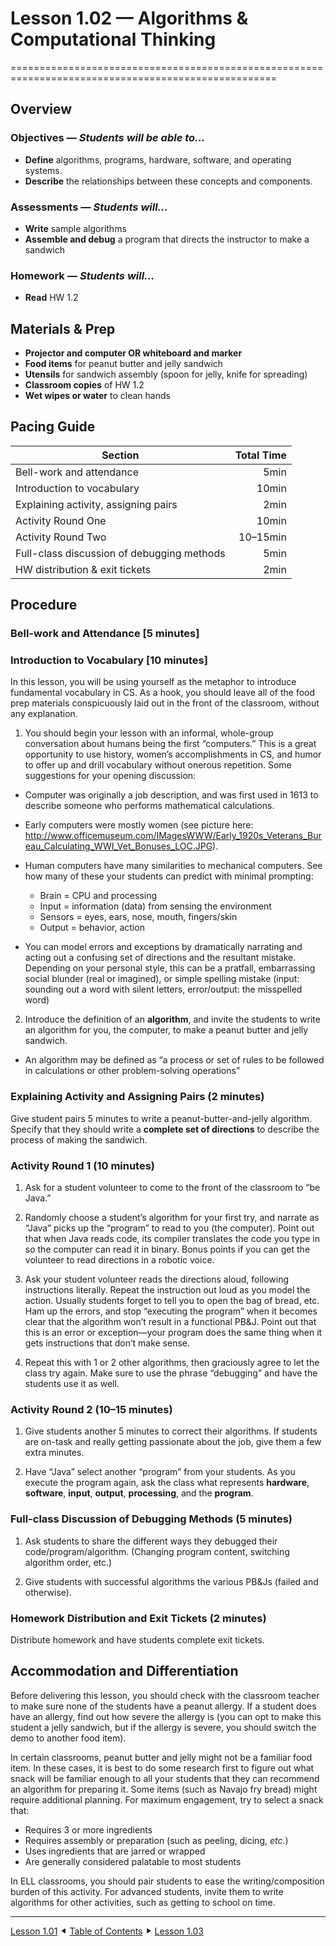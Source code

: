 # Lesson 1.02 — Algorithms & Computational Thinking
====================================================================================================

Overview
--------
### Objectives — _Students will be able to…_
  - **Define** algorithms, programs, hardware, software, and operating systems.
  - **Describe** the relationships between these concepts and components.

### Assessments — _Students will…_
  - **Write** sample algorithms
  - **Assemble and debug** a program that directs the instructor to make a sandwich

### Homework — _Students will…_
  - **Read** HW 1.2


Materials & Prep
----------------
  - **Projector and computer OR whiteboard and marker**
  - **Food items** for peanut butter and jelly sandwich
  - **Utensils** for sandwich assembly (spoon for jelly, knife for spreading)
  - **Classroom copies** of HW 1.2
  - **Wet wipes or water** to clean hands


Pacing Guide
------------
| Section                                    | Total Time |
|--------------------------------------------|-----------:|
| Bell-work and attendance                   |       5min |
| Introduction to vocabulary                 |      10min |
| Explaining activity, assigning pairs       |       2min |
| Activity Round One                         |      10min |
| Activity Round Two                         |   10–15min |
| Full-class discussion of debugging methods |       5min |
| HW distribution & exit tickets             |       2min |


Procedure
---------

### Bell-work and Attendance \[5 minutes\]

### Introduction to Vocabulary \[10 minutes\]

In this lesson, you will be using yourself as the metaphor to introduce fundamental vocabulary in
CS. As a hook, you should leave all of the food prep materials conspicuously laid out in the front
of the classroom, without any explanation.

1. You should begin your lesson with an informal, whole-group conversation about humans being the
first “computers.” This is a great opportunity to use history, women’s accomplishments in CS, and
humor to offer up and drill vocabulary without onerous repetition. Some suggestions for your opening
discussion:

  - Computer was originally a job description, and was first used in 1613 to describe someone who
    performs mathematical calculations.

  - Early computers were mostly women (see picture here:
    http://www.officemuseum.com/IMagesWWW/Early_1920s_Veterans_Bureau_Calculating_WWI_Vet_Bonuses_LOC.JPG).

  - Human computers have many similarities to mechanical computers. See how many of these your
    students can predict with minimal prompting:
    - Brain = CPU and processing
    - Input = information (data) from sensing the environment
    - Sensors = eyes, ears, nose, mouth, fingers/skin
    - Output = behavior, action

  - You can model errors and exceptions by dramatically narrating and acting out a confusing set of
    directions and the resultant mistake. Depending on your personal style, this can be a pratfall,
    embarrassing social blunder (real or imagined), or simple spelling mistake (input: sounding out
    a word with silent letters, error/output: the misspelled word)

2. Introduce the definition of an **algorithm**, and invite the students to write an algorithm for
you, the computer, to make a peanut butter and jelly sandwich.

  - An algorithm may be defined as “a process or set of rules to be followed in calculations or
    other problem-solving operations”


### Explaining Activity and Assigning Pairs (2 minutes)

Give student pairs 5 minutes to write a peanut-butter-and-jelly algorithm. Specify that they should
write a **complete set of directions** to describe the process of making the sandwich.

### Activity Round 1 (10 minutes)

1. Ask for a student volunteer to come to the front of the classroom to “be Java.”

2. Randomly choose a student’s algorithm for your first try, and narrate as “Java” picks up the
“program” to read to you (the computer). Point out that when Java reads code, its compiler
translates the code you type in so the computer can read it in binary. Bonus points if you can get
the volunteer to read directions in a robotic voice.

3. Ask your student volunteer reads the directions aloud, following instructions literally. Repeat
the instruction out loud as you model the action. Usually students forget to tell you to open the
bag of bread, etc. Ham up the errors, and stop “executing the program” when it becomes clear that
the algorithm won’t result in a functional PB&J. Point out that this is an error or exception—your
program does the same thing when it gets instructions that don’t make sense.

4. Repeat this with 1 or 2 other algorithms, then graciously agree to let the class try again. Make
sure to use the phrase “debugging” and have the students use it as well.

### Activity Round 2 (10–15 minutes)

1. Give students another 5 minutes to correct their algorithms. If students are on-task and really
   getting passionate about the job, give them a few extra minutes.

2. Have “Java” select another “program” from your students. As you execute the program again, ask
   the class what represents **hardware**, **software**, **input**, **output**, **processing**, and
   the **program**.

### Full-class Discussion of Debugging Methods (5 minutes)

1. Ask students to share the different ways they debugged their code/program/algorithm. (Changing
   program content, switching algorithm order, etc.)

2. Give students with successful algorithms the various PB&Js (failed and otherwise).

### Homework Distribution and Exit Tickets (2 minutes)

Distribute homework and have students complete exit tickets.

Accommodation and Differentiation
---------------------------------

Before delivering this lesson, you should check with the classroom teacher to make sure none of the
students have a peanut allergy. If a student does have an allergy, find out how severe the allergy
is (you can opt to make this student a jelly sandwich, but if the allergy is severe, you should
switch the demo to another food item).

In certain classrooms, peanut butter and jelly might not be a familiar food item. In these cases, it
is best to do some research first to figure out what snack will be familiar enough to all your
students that they can recommend an algorithm for preparing it. Some items (such as Navajo fry
bread) might require additional planning. For maximum engagement, try to select a snack that:

  - Requires 3 or more ingredients
  - Requires assembly or preparation (such as peeling, dicing, _etc._)
  - Uses ingredients that are jarred or wrapped
  - Are generally considered palatable to most students

In ELL classrooms, you should pair students to ease the writing/composition burden of this activity.
For advanced students, invite them to write algorithms for other activities, such as getting to
school on time.


----------------------------------------------------------------------------------------------------
[Lesson 1.01](Lesson-101.md) ⯇ [Table of Contents](/Summary.md) ⯈ [Lesson 1.03](Lesson-103.md)
